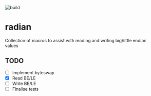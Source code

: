 ![build](https://github.com/raddari/radian/actions/workflows/cmake.yml/badge.svg)
# radian
Collection of macros to assist with reading and writing big/little endian values

## TODO
- [ ] Implement byteswap
- [x] Read BE/LE
- [ ] Write BE/LE
- [ ] Finalise tests
